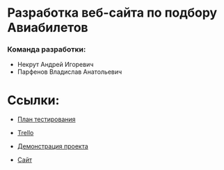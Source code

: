 # Разработка веб-сайта по подбору Авиабилетов

### Команда разработки:
- Некрут Андрей Игоревич
- Парфенов Владислав Анатольевич

# Ссылки:
+ [План тестирования](https://github.com/ParfenovVladislav/AviaTickets/blob/master/Documentation/%D0%9F%D0%BB%D0%B0%D0%BD%20%D1%82%D0%B5%D1%81%D1%82%D0%B8%D1%80%D0%BE%D0%B2%D0%B0%D0%BD%D0%B8%D1%8F.docx)

+ [Trello](https://trello.com/b/WuvsnFEl/numi-ticket)
 
+ [Демонстрация проекта](https://youtu.be/Dpvy9mOtCNI)
 
+ [Сайт](http://aviatickets.ml)

